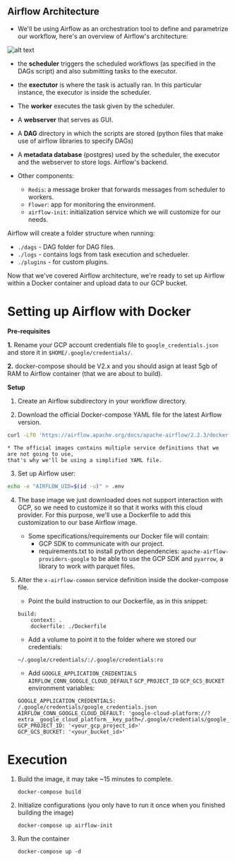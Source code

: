 ## Airflow Architecture 

* We'll be using Airflow as an orchestration tool to define and parametrize our workflow, here's an overview of Airflow's architecture:

![alt text](https://github.com/sebastian2296/data-engineering-zoomcamp/blob/main/week_2_data_ingestion/img/airflow_architecture.png)


* the **scheduler** triggers the scheduled workflows (as specified in the DAGs script) and also submitting tasks to the executor.

* the **exectutor** is where the task is actually ran. In this particular instance, the executor is inside the scheduler. 

* The **worker** executes the task given by the scheduler. 

* A **webserver** that serves as GUI. 

* A **DAG** directory in which the scripts are stored (python files that make use of airflow libraries to specify DAGs)

* A **metadata database** (postgres) used by the scheduler, the executor and the webserver to store logs. Airflow's backend. 

* Other components: 
    * `Redis`: a message broker that forwards messages from scheduler to workers.
    * `Flower`: app for monitoring the environment.
    * `airflow-init`: initialization service which we will customize for our needs.

Airflow will create a folder structure when running: 

* `./dags` - DAG folder for DAG files.
* `./logs` - contains logs from task execution and schedueler.
* `./plugins` - for custom plugins.


Now that we've covered Airflow architecture, we're ready to set up Airflow within a Docker container and upload data to our GCP bucket. 

# Setting up Airflow with Docker

**Pre-requisites**

**1.** Rename your GCP account credentials file to `google_credentials.json` and store it in `$HOME/.google/credentials/`.

**2.** docker-compose should be V2.x and you should asign at least 5gb of RAM to Airflow container (that we are about to build).

**Setup**

1. Create an Airflow subdirectory in your workflow directory.

2. Download the official Docker-compose YAML file for the latest Airflow version.

```bash
curl -LfO 'https://airflow.apache.org/docs/apache-airflow/2.2.3/docker-compose.yaml
```

    * The official images contains multiple service definitions that we are not going to use,
    that's why we'll be using a simplified YAML file.

3. Set up Airflow user: 

```bash
echo -e "AIRFLOW_UID=$(id -u)" > .env
```

4. The base image we just downloaded does not support interaction with GCP, so we need to customize it so that it works with this cloud provider. For this purpose, we'll use a Dockerfile
to add this customization to our base Airflow image.

    * Some specifications/requirements our Docker file will contain:
        * GCP SDK to communicate with our project.
        * requirements.txt to install python dependencies: `apache-airflow-providers-google` to be able to use the GCP SDK and `pyarrow`, a library to work with parquet files.

5. Alter the `x-airflow-common` service definition inside the docker-compose file.

    * Point the build instruction to our Dockerfile, as in this snippet:

    ```
    build:
        context: .
        dockerfile: ./Dockerfile
    ```

    * Add a volume to point it to the folder where we stored our credentials:
    ```
    ~/.google/credentials/:/.google/credentials:ro
    ```

    * Add `GOOGLE_APPLICATION_CREDENTIALS` `AIRFLOW_CONN_GOOGLE_CLOUD_DEFAULT` `GCP_PROJECT_ID` `GCP_GCS_BUCKET` environment variables:

    ```
    GOOGLE_APPLICATION_CREDENTIALS: /.google/credentials/google_credentials.json
    AIRFLOW_CONN_GOOGLE_CLOUD_DEFAULT: 'google-cloud-platform://?  extra__google_cloud_platform__key_path=/.google/credentials/google_credentials.json'
    GCP_PROJECT_ID: '<your_gcp_project_id>'
    GCP_GCS_BUCKET: '<your_bucket_id>'
    ```

# Execution 

1. Build the image, it may take ~15 minutes to complete. 

    ```
    docker-compose build
    ```

2. Initialize configurations (you only have to run it once when you finished building the image)

    ```
    docker-compose up airflow-init
    ```

3. Run the container

    ```
    docker-compose up -d
    ```